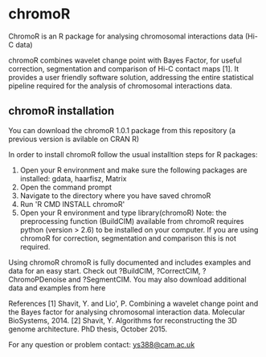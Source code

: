 # chromoR
ChromoR is an R package for analysing chromosomal interactions data (Hi-C data) 

chromoR combines wavelet change point with Bayes Factor, for useful correction, segmentation and comparison of Hi-C contact maps [1].
It provides a user friendly software solution, addressing the entire statistical pipeline required for the analysis of chromosomal interactions data. 

chromoR installation
----------------------
You can download the chromoR 1.0.1 package from this repository (a previous version is avilable on CRAN R)

In order to install chromoR follow the usual installtion steps for R packages:
1. Open your R environment and make sure the following packages are installed: gdata, haarfisz, Matrix
2. Open the command prompt
3. Navigate to the directory where you have saved chromoR
4. Run 'R CMD INSTALL chromoR'
5. Open your R environment and type library(chromoR)
Note: the preprocessing function (BuildCIM) available from chromoR requires python (version > 2.6) to be installed on your computer.
If you are using chromoR for correction, segmentation and comparison this is not required. 

Using chromoR
chromoR is fully documented and includes examples and data for an easy start.
Check out ?BuildCIM, ?CorrectCIM, ?ChromoPDenoise and ?SegmentCIM. You may also download additional data and examples from here

References
[1] Shavit, Y. and Lio', P. Combining a wavelet change point and the Bayes factor for analysing chromosomal interaction data. Molecular BioSystems, 2014. 
[2] Shavit, Y. Algorithms for reconstructing the 3D genome architecture. PhD thesis, October 2015.

For any question or problem contact: ys388@cam.ac.uk
